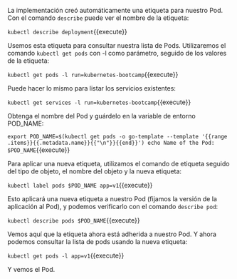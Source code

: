 La implementación creó automáticamente una etiqueta para nuestro Pod. Con el comando `describe` puede ver el nombre de la etiqueta:

`kubectl describe deployment`{{execute}}

Usemos esta etiqueta para consultar nuestra lista de Pods. Utilizaremos el comando `kubectl get pods` con -l como parámetro, seguido de los valores de la etiqueta:

`kubectl get pods -l run=kubernetes-bootcamp`{{execute}}

Puede hacer lo mismo para listar los servicios existentes:

`kubectl get services -l run=kubernetes-bootcamp`{{execute}}

Obtenga el nombre del Pod y guárdelo en la variable de entorno POD_NAME:

`export POD_NAME=$(kubectl get pods -o go-template --template '{{range .items}}{{.metadata.name}}{{"\n"}}{{end}}')
echo Name of the Pod: $POD_NAME`{{execute}}

Para aplicar una nueva etiqueta, utilizamos el comando de etiqueta seguido del tipo de objeto, el nombre del objeto y la nueva etiqueta:

`kubectl label pods $POD_NAME app=v1`{{execute}}

Esto aplicará una nueva etiqueta a nuestro Pod (fijamos la versión de la aplicación al Pod), y podemos verificarlo con el comando `describe pod`:

`kubectl describe pods $POD_NAME`{{execute}}

Vemos aquí que la etiqueta ahora está adherida a nuestro Pod. Y ahora podemos consultar la lista de pods usando la nueva etiqueta:

`kubectl get pods -l app=v1`{{execute}}

Y vemos el Pod.
